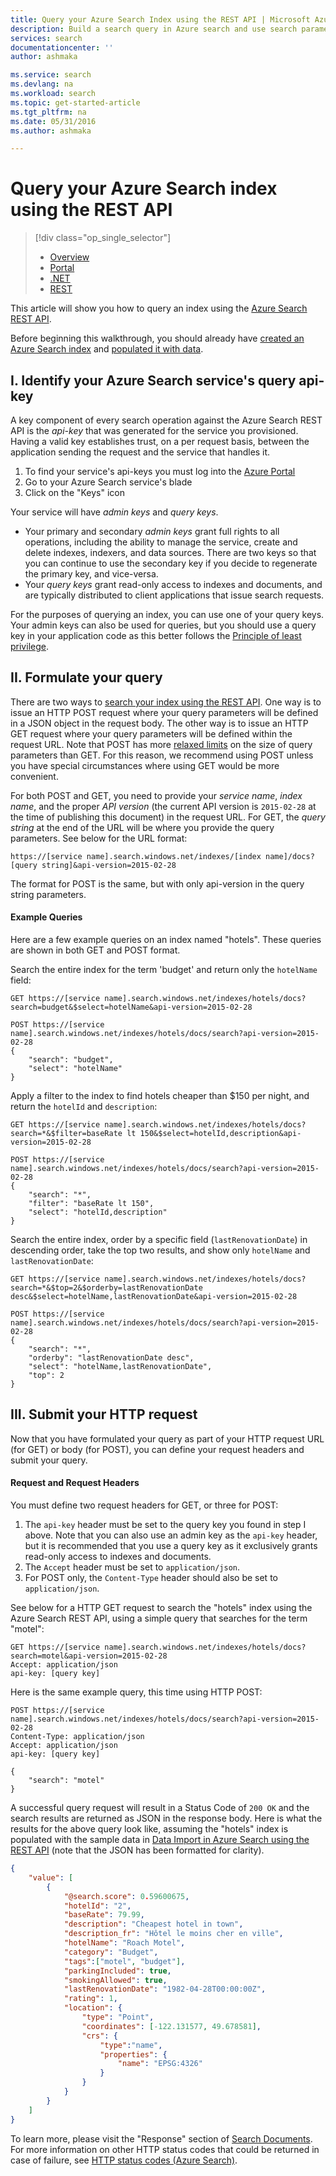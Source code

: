 ```yaml
---
title: Query your Azure Search Index using the REST API | Microsoft Azure | Hosted cloud search service
description: Build a search query in Azure search and use search parameters to filter and sort search results.
services: search
documentationcenter: ''
author: ashmaka

ms.service: search
ms.devlang: na
ms.workload: search
ms.topic: get-started-article
ms.tgt_pltfrm: na
ms.date: 05/31/2016
ms.author: ashmaka

---
```

# Query your Azure Search index using the REST API
> [!div class="op_single_selector"]
> * [Overview](search-query-overview.md)
> * [Portal](search-explorer.md)
> * [.NET](search-query-dotnet.md)
> * [REST](search-query-rest-api.md)
> 
> 

This article will show you how to query an index using the [Azure Search REST API](https://msdn.microsoft.com/library/azure/dn798935.aspx).

Before beginning this walkthrough, you should already have [created an Azure Search index](search-what-is-an-index.md) and [populated it with data](search-what-is-data-import.md).

## I. Identify your Azure Search service's query api-key
A key component of every search operation against the Azure Search REST API is the *api-key* that was generated for the service you provisioned. Having a valid key establishes trust, on a per request basis, between the application sending the request and the service that handles it.

1. To find your service's api-keys you must log into the [Azure Portal](https://portal.azure.com/)
2. Go to your Azure Search service's blade
3. Click on the "Keys" icon

Your service will have *admin keys* and *query keys*.

* Your primary and secondary *admin keys* grant full rights to all operations, including the ability to manage the service, create and delete indexes, indexers, and data sources. There are two keys so that you can continue to use the secondary key if you decide to regenerate the primary key, and vice-versa.
* Your *query keys* grant read-only access to indexes and documents, and are typically distributed to client applications that issue search requests.

For the purposes of querying an index, you can use one of your query keys. Your admin keys can also be used for queries, but you should use a query key in your application code as this better follows the [Principle of least privilege](https://en.wikipedia.org/wiki/Principle_of_least_privilege).

## II. Formulate your query
There are two ways to [search your index using the REST API](https://msdn.microsoft.com/library/azure/dn798927.aspx). One way is to issue an HTTP POST request where your query parameters will be defined in a JSON object in the request body. The other way is to issue an HTTP GET request where your query parameters will be defined within the request URL. Note that POST has more [relaxed limits](https://msdn.microsoft.com/library/azure/dn798927.aspx) on the size of query parameters than GET. For this reason, we recommend using POST unless you have special circumstances where using GET would be more convenient.

For both POST and GET, you need to provide your *service name*, *index name*, and the proper *API version* (the current API version is `2015-02-28` at the time of publishing this document) in the request URL. For GET, the *query string* at the end of the URL will be where you provide the query parameters. See below for the URL format:

    https://[service name].search.windows.net/indexes/[index name]/docs?[query string]&api-version=2015-02-28

The format for POST is the same, but with only api-version in the query string parameters.

#### Example Queries
Here are a few example queries on an index named "hotels". These queries are shown in both GET and POST format.

Search the entire index for the term 'budget' and return only the `hotelName` field:

```
GET https://[service name].search.windows.net/indexes/hotels/docs?search=budget&$select=hotelName&api-version=2015-02-28

POST https://[service name].search.windows.net/indexes/hotels/docs/search?api-version=2015-02-28
{
    "search": "budget",
    "select": "hotelName"
}
```

Apply a filter to the index to find hotels cheaper than $150 per night, and return the `hotelId` and `description`:

```
GET https://[service name].search.windows.net/indexes/hotels/docs?search=*&$filter=baseRate lt 150&$select=hotelId,description&api-version=2015-02-28

POST https://[service name].search.windows.net/indexes/hotels/docs/search?api-version=2015-02-28
{
    "search": "*",
    "filter": "baseRate lt 150",
    "select": "hotelId,description"
}
```

Search the entire index, order by a specific field (`lastRenovationDate`) in descending order, take the top two results, and show only `hotelName` and `lastRenovationDate`:

```
GET https://[service name].search.windows.net/indexes/hotels/docs?search=*&$top=2&$orderby=lastRenovationDate desc&$select=hotelName,lastRenovationDate&api-version=2015-02-28

POST https://[service name].search.windows.net/indexes/hotels/docs/search?api-version=2015-02-28
{
    "search": "*",
    "orderby": "lastRenovationDate desc",
    "select": "hotelName,lastRenovationDate",
    "top": 2
}
```

## III. Submit your HTTP request
Now that you have formulated your query as part of your HTTP request URL (for GET) or body (for POST), you can define your request headers and submit your query.

#### Request and Request Headers
You must define two request headers for GET, or three for POST:

1. The `api-key` header must be set to the query key you found in step I above. Note that you can also use an admin key as the `api-key` header, but it is recommended that you use a query key as it exclusively grants read-only access to indexes and documents.
2. The `Accept` header must be set to `application/json`.
3. For POST only, the `Content-Type` header should also be set to `application/json`.

See below for a HTTP GET request to search the "hotels" index using the Azure Search REST API, using a simple query that searches for the term "motel":

```
GET https://[service name].search.windows.net/indexes/hotels/docs?search=motel&api-version=2015-02-28
Accept: application/json
api-key: [query key]
```

Here is the same example query, this time using HTTP POST:

```
POST https://[service name].search.windows.net/indexes/hotels/docs/search?api-version=2015-02-28
Content-Type: application/json
Accept: application/json
api-key: [query key]

{
    "search": "motel"
}
```

A successful query request will result in a Status Code of `200 OK` and the search results are returned as JSON in the response body. Here is what the results for the above query look like, assuming the "hotels" index is populated with the sample data in [Data Import in Azure Search using the REST API](search-import-data-rest-api.md) (note that the JSON has been formatted for clarity).

```JSON
{
    "value": [
        {
            "@search.score": 0.59600675,
            "hotelId": "2",
            "baseRate": 79.99,
            "description": "Cheapest hotel in town",
            "description_fr": "Hôtel le moins cher en ville",
            "hotelName": "Roach Motel",
            "category": "Budget",
            "tags":["motel", "budget"],
            "parkingIncluded": true,
            "smokingAllowed": true,
            "lastRenovationDate": "1982-04-28T00:00:00Z",
            "rating": 1,
            "location": {
                "type": "Point",
                "coordinates": [-122.131577, 49.678581],
                "crs": {
                    "type":"name",
                    "properties": {
                        "name": "EPSG:4326"
                    }
                }
            }
        }
    ]
}
```

To learn more, please visit the "Response" section of [Search Documents](https://msdn.microsoft.com/library/azure/dn798927.aspx). For more information on other HTTP status codes that could be returned in case of failure, see [HTTP status codes (Azure Search)](https://msdn.microsoft.com/library/azure/dn798925.aspx).

